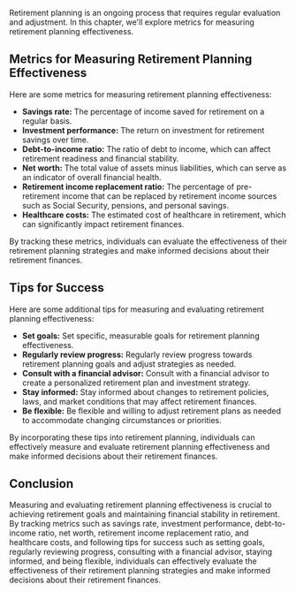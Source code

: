 
Retirement planning is an ongoing process that requires regular evaluation and adjustment. In this chapter, we'll explore metrics for measuring retirement planning effectiveness.

Metrics for Measuring Retirement Planning Effectiveness
-------------------------------------------------------

Here are some metrics for measuring retirement planning effectiveness:

* **Savings rate:** The percentage of income saved for retirement on a regular basis.
* **Investment performance:** The return on investment for retirement savings over time.
* **Debt-to-income ratio:** The ratio of debt to income, which can affect retirement readiness and financial stability.
* **Net worth:** The total value of assets minus liabilities, which can serve as an indicator of overall financial health.
* **Retirement income replacement ratio:** The percentage of pre-retirement income that can be replaced by retirement income sources such as Social Security, pensions, and personal savings.
* **Healthcare costs:** The estimated cost of healthcare in retirement, which can significantly impact retirement finances.

By tracking these metrics, individuals can evaluate the effectiveness of their retirement planning strategies and make informed decisions about their retirement finances.

Tips for Success
----------------

Here are some additional tips for measuring and evaluating retirement planning effectiveness:

* **Set goals:** Set specific, measurable goals for retirement planning effectiveness.
* **Regularly review progress:** Regularly review progress towards retirement planning goals and adjust strategies as needed.
* **Consult with a financial advisor:** Consult with a financial advisor to create a personalized retirement plan and investment strategy.
* **Stay informed:** Stay informed about changes to retirement policies, laws, and market conditions that may affect retirement finances.
* **Be flexible:** Be flexible and willing to adjust retirement plans as needed to accommodate changing circumstances or priorities.

By incorporating these tips into retirement planning, individuals can effectively measure and evaluate retirement planning effectiveness and make informed decisions about their retirement finances.

Conclusion
----------

Measuring and evaluating retirement planning effectiveness is crucial to achieving retirement goals and maintaining financial stability in retirement. By tracking metrics such as savings rate, investment performance, debt-to-income ratio, net worth, retirement income replacement ratio, and healthcare costs, and following tips for success such as setting goals, regularly reviewing progress, consulting with a financial advisor, staying informed, and being flexible, individuals can effectively evaluate the effectiveness of their retirement planning strategies and make informed decisions about their retirement finances.
